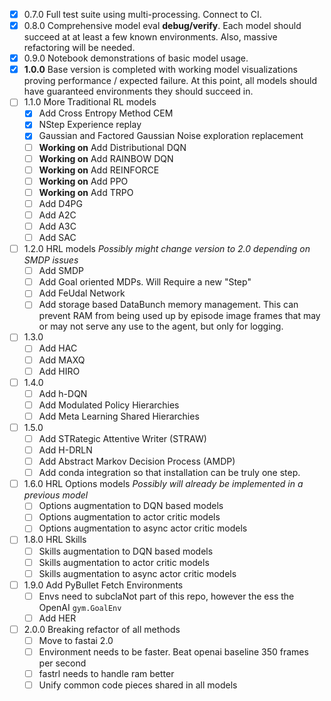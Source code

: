 - [X] 0.7.0 Full test suite using multi-processing. Connect to CI.
- [X] 0.8.0 Comprehensive model eval **debug/verify**. Each model should succeed at at least a few known environments. Also, massive refactoring will be needed.
- [X] 0.9.0 Notebook demonstrations of basic model usage.
- [X] **1.0.0** Base version is completed with working model visualizations proving performance / expected failure. At 
this point, all models should have guaranteed environments they should succeed in. 
- [ ] 1.1.0 More Traditional RL models
    - [X] Add Cross Entropy Method CEM
    - [X] NStep Experience replay
    - [X] Gaussian and Factored Gaussian Noise exploration replacement
    - [ ] **Working on** Add Distributional DQN
    - [ ] **Working on** Add RAINBOW DQN
    - [ ] **Working on** Add REINFORCE
    - [ ] **Working on** Add PPO
    - [ ] **Working on** Add TRPO
    - [ ] Add D4PG
    - [ ] Add A2C
    - [ ] Add A3C
    - [ ] Add SAC
- [ ] 1.2.0 HRL models *Possibly might change version to 2.0 depending on SMDP issues*
    - [ ] Add SMDP
    - [ ] Add Goal oriented MDPs. Will Require a new "Step"
    - [ ] Add FeUdal Network
    - [ ] Add storage based DataBunch memory management. This can prevent RAM from being used up by episode image frames
    that may or may not serve any use to the agent, but only for logging.
- [ ] 1.3.0
    - [ ] Add HAC
    - [ ] Add MAXQ
    - [ ] Add HIRO
- [ ] 1.4.0
    - [ ] Add h-DQN
    - [ ] Add Modulated Policy Hierarchies
    - [ ] Add Meta Learning Shared Hierarchies
- [ ] 1.5.0
    - [ ] Add STRategic Attentive Writer (STRAW)
    - [ ] Add H-DRLN
    - [ ] Add Abstract Markov Decision Process (AMDP)
    - [ ] Add conda integration so that installation can be truly one step.
- [ ] 1.6.0 HRL Options models *Possibly will already be implemented in a previous model*
    - [ ] Options augmentation to DQN based models
    - [ ] Options augmentation to actor critic models
    - [ ] Options augmentation to async actor critic models
- [ ] 1.8.0 HRL Skills
    - [ ] Skills augmentation to DQN based models
    - [ ] Skills augmentation to actor critic models
    - [ ] Skills augmentation to async actor critic models
- [ ] 1.9.0 Add PyBullet Fetch Environments
    - [ ] Envs need to subclaNot part of this repo, however the ess the OpenAI `gym.GoalEnv`
    - [ ] Add HER
- [ ] 2.0.0 Breaking refactor of all methods
    - [ ] Move to fastai 2.0
    - [ ] Environment needs to be faster. Beat openai baseline 350 frames per second
    - [ ] fastrl needs to handle ram better
    - [ ] Unify common code pieces shared in all models